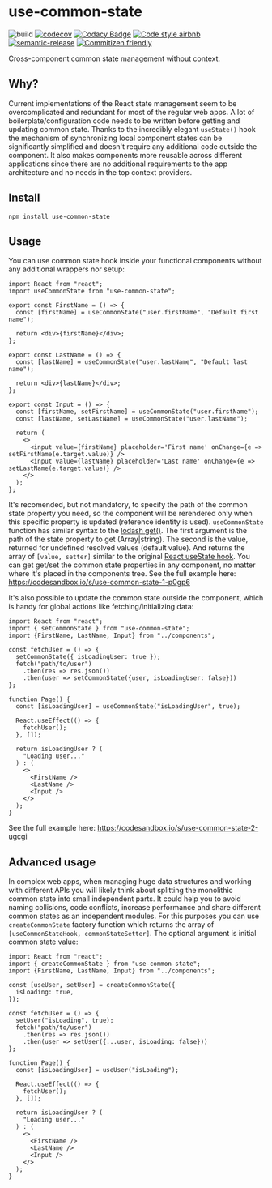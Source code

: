 # use-common-state

![build](https://github.com/borovin/use-common-state/workflows/build/badge.svg)
[![codecov](https://codecov.io/gh/borovin/use-common-state/branch/master/graph/badge.svg)](https://codecov.io/gh/borovin/use-common-state)
[![Codacy Badge](https://api.codacy.com/project/badge/Grade/81b8beba838242558dfea2ba8f0276a1)](https://www.codacy.com/manual/borovin/use-global-state?utm_source=github.com&amp;utm_medium=referral&amp;utm_content=borovin/use-global-state&amp;utm_campaign=Badge_Grade)
[![Code style airbnb](https://img.shields.io/badge/code%20style-airbnb-blue)](https://github.com/airbnb/javascript/tree/master/react)
[![semantic-release](https://img.shields.io/badge/%20%20%F0%9F%93%A6%F0%9F%9A%80-semantic--release-e10079.svg)](https://github.com/semantic-release/semantic-release)
[![Commitizen friendly](https://img.shields.io/badge/commitizen-friendly-brightgreen.svg)](http://commitizen.github.io/cz-cli/)

Cross-component common state management without context.

## Why?
Current implementations of the React state management seem to be overcomplicated and redundant for most of the regular web apps. A lot of boilerplate/configuration code needs to be written before getting and updating common state. Thanks to the incredibly elegant `useState()` hook the mechanism of synchronizing local component states can be significantly simplified and doesn't require any additional code outside the component. It also makes components more reusable across different applications since there are no additional requirements to the app architecture and no needs in the top context providers.

## Install
```
npm install use-common-state
```

## Usage
You can use common state hook inside your functional components without any additional wrappers nor setup:
```
import React from "react";
import useCommonState from "use-common-state";

export const FirstName = () => {
  const [firstName] = useCommonState("user.firstName", "Default first name");

  return <div>{firstName}</div>;
};

export const LastName = () => {
  const [lastName] = useCommonState("user.lastName", "Default last name");

  return <div>{lastName}</div>;
};

export const Input = () => {
  const [firstName, setFirstName] = useCommonState("user.firstName");
  const [lastName, setLastName] = useCommonState("user.lastName");

  return (
    <>
      <input value={firstName} placeholder='First name' onChange={e => setFirstName(e.target.value)} />
      <input value={lastName} placeholder='Last name' onChange={e => setLastName(e.target.value)} />
    </>
  );
};
```
It's recomended, but not mandatory, to specify the path of the common state property you need, 
so the component will be rerendered only when this specific property is updated (reference identity is used). 
`useCommonState` function has similar syntax to the [lodash get()](https://lodash.com/docs/4.17.15#get). The first argument is the path of the state property to get (Array|string). 
The second is the value, returned for undefined resolved values (default value). And returns the array of `[value, setter]` similar to the original [React useState hook](https://reactjs.org/docs/hooks-state.html). You can get get/set the common state properties in any component, no matter where it's placed in the components tree. See the full example here: https://codesandbox.io/s/use-common-state-1-p0gp6

It's also possible to update the common state outside the component, which is handy for global actions like fetching/initializing data:
```
import React from "react";
import { setCommonState } from "use-common-state";
import {FirstName, LastName, Input} from "../components";

const fetchUser = () => {
  setCommonState({ isLoadingUser: true });
  fetch("path/to/user")
    .then(res => res.json())
    .then(user => setCommonState({user, isLoadingUser: false}))
};

function Page() {
  const [isLoadingUser] = useCommonState("isLoadingUser", true);

  React.useEffect(() => {
    fetchUser();
  }, []);

  return isLoadingUser ? (
    "Loading user..."
  ) : (
    <>
      <FirstName />
      <LastName />
      <Input />
    </>
  );
}
```
See the full example here: https://codesandbox.io/s/use-common-state-2-ugcgi

## Advanced usage
In complex web apps, when managing huge data structures and working with different APIs you will likely think about splitting the monolithic common state into small independent parts.
It could help you to avoid naming collisions, code conflicts, increase performance and share different common states as an independent modules. 
For this purposes you can use `createCommonState` factory function which returns the array of `[useCommonStateHook, commonStateSetter]`. The optional argument is initial common state value:
```
import React from "react";
import { createCommonState } from "use-common-state";
import {FirstName, LastName, Input} from "../components";

const [useUser, setUser] = createCommonState({
  isLoading: true,
});

const fetchUser = () => {
  setUser("isLoading", true);
  fetch("path/to/user")
    .then(res => res.json())
    .then(user => setUser({...user, isLoading: false}))
};

function Page() {
  const [isLoadingUser] = useUser("isLoading");

  React.useEffect(() => {
    fetchUser();
  }, []);

  return isLoadingUser ? (
    "Loading user..."
  ) : (
    <>
      <FirstName />
      <LastName />
      <Input />
    </>
  );
}
```
